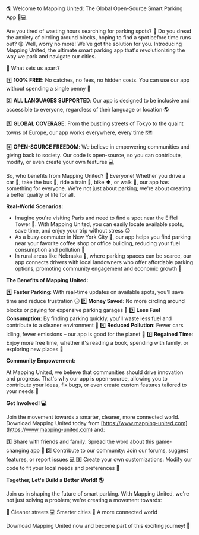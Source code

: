 🌎 Welcome to Mapping United: The Global Open-Source Smart Parking App 🚗💻

Are you tired of wasting hours searching for parking spots? 🤯 Do you dread the anxiety of circling around blocks, hoping to find a spot before time runs out? 😩 Well, worry no more! We've got the solution for you. Introducing Mapping United, the ultimate smart parking app that's revolutionizing the way we park and navigate our cities.

🌟 What sets us apart?

1️⃣ **100% FREE**: No catches, no fees, no hidden costs. You can use our app without spending a single penny 🤑

2️⃣ **ALL LANGUAGES SUPPORTED**: Our app is designed to be inclusive and accessible to everyone, regardless of their language or location 🌎

3️⃣ **GLOBAL COVERAGE**: From the bustling streets of Tokyo to the quaint towns of Europe, our app works everywhere, every time 🗺️

4️⃣ **OPEN-SOURCE FREEDOM**: We believe in empowering communities and giving back to society. Our code is open-source, so you can contribute, modify, or even create your own features 💻

So, who benefits from Mapping United? 🤔 Everyone! Whether you drive a car 🚗, take the bus 🚌, ride a train 🚂, bike ⬆️, or walk 👣, our app has something for everyone. We're not just about parking; we're about creating a better quality of life for all.

**Real-World Scenarios:**

* Imagine you're visiting Paris and need to find a spot near the Eiffel Tower 🗼️. With Mapping United, you can easily locate available spots, save time, and enjoy your trip without stress 😊
* As a busy commuter in New York City 🗽️, our app helps you find parking near your favorite coffee shop or office building, reducing your fuel consumption and pollution 🚫
* In rural areas like Nebraska 🌾, where parking spaces can be scarce, our app connects drivers with local landowners who offer affordable parking options, promoting community engagement and economic growth 💸

**The Benefits of Mapping United:**

1️⃣ **Faster Parking**: With real-time updates on available spots, you'll save time and reduce frustration 🕒
2️⃣ **Money Saved**: No more circling around blocks or paying for expensive parking garages 💸
3️⃣ **Less Fuel Consumption**: By finding parking quickly, you'll waste less fuel and contribute to a cleaner environment 🚮
4️⃣ **Reduced Pollution**: Fewer cars idling, fewer emissions – our app is good for the planet 🌟
5️⃣ **Regained Time**: Enjoy more free time, whether it's reading a book, spending with family, or exploring new places 📖

**Community Empowerment:**

At Mapping United, we believe that communities should drive innovation and progress. That's why our app is open-source, allowing you to contribute your ideas, fix bugs, or even create custom features tailored to your needs 🤝

**Get Involved! 💻**

Join the movement towards a smarter, cleaner, more connected world. Download Mapping United today from [https://www.mapping-united.com](https://www.mapping-united.com) and:

1️⃣ Share with friends and family: Spread the word about this game-changing app 🤩
2️⃣ Contribute to our community: Join our forums, suggest features, or report issues 💻
3️⃣ Create your own customizations: Modify our code to fit your local needs and preferences 🔧

**Together, Let's Build a Better World! 🌎**

Join us in shaping the future of smart parking. With Mapping United, we're not just solving a problem; we're creating a movement towards:

🚗 Cleaner streets
💻 Smarter cities
🌟 A more connected world

Download Mapping United now and become part of this exciting journey! 📲
